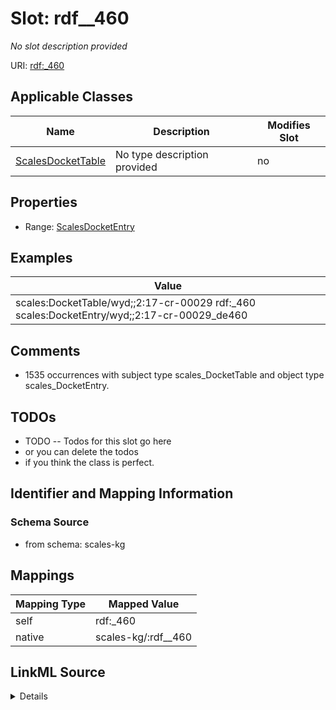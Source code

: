 

# Slot: rdf__460


_No slot description provided_





URI: [rdf:_460](http://www.w3.org/1999/02/22-rdf-syntax-ns#_460)



<!-- no inheritance hierarchy -->





## Applicable Classes

| Name | Description | Modifies Slot |
| --- | --- | --- |
| [ScalesDocketTable](../classes/ScalesDocketTable.md) | No type description provided |  no  |







## Properties

* Range: [ScalesDocketEntry](../classes/ScalesDocketEntry.md)






## Examples

| Value |
| --- |
| scales:DocketTable/wyd;;2:17-cr-00029 rdf:_460 scales:DocketEntry/wyd;;2:17-cr-00029_de460 |

## Comments

* 1535 occurrences with subject type scales_DocketTable and object type scales_DocketEntry.

## TODOs

* TODO -- Todos for this slot go here
* or you can delete the todos
* if you think the class is perfect.

## Identifier and Mapping Information







### Schema Source


* from schema: scales-kg




## Mappings

| Mapping Type | Mapped Value |
| ---  | ---  |
| self | rdf:_460 |
| native | scales-kg/:rdf__460 |




## LinkML Source

<details>
```yaml
name: rdf__460
description: No slot description provided
todos:
- TODO -- Todos for this slot go here
- or you can delete the todos
- if you think the class is perfect.
comments:
- 1535 occurrences with subject type scales_DocketTable and object type scales_DocketEntry.
examples:
- value: scales:DocketTable/wyd;;2:17-cr-00029 rdf:_460 scales:DocketEntry/wyd;;2:17-cr-00029_de460
from_schema: scales-kg
rank: 1000
slot_uri: rdf:_460
alias: rdf__460
domain_of:
- scales_DocketTable
range: scales_DocketEntry

```
</details>
